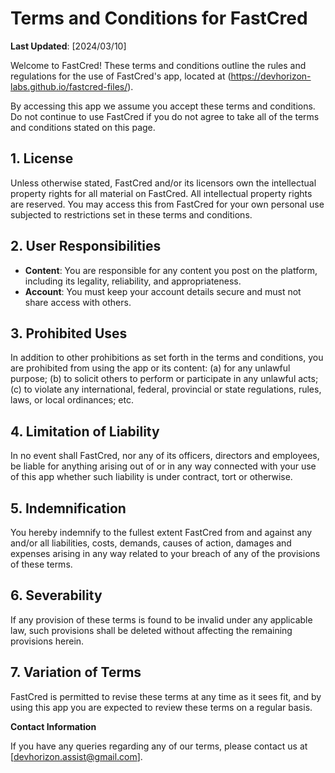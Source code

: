 # Terms and Conditions for FastCred

**Last Updated**: [2024/03/10]

Welcome to FastCred! These terms and conditions outline the rules and regulations for the use of FastCred's app, located at (https://devhorizon-labs.github.io/fastcred-files/).

By accessing this app we assume you accept these terms and conditions. Do not continue to use FastCred if you do not agree to take all of the terms and conditions stated on this page.

## 1. License

Unless otherwise stated, FastCred and/or its licensors own the intellectual property rights for all material on FastCred. All intellectual property rights are reserved. You may access this from FastCred for your own personal use subjected to restrictions set in these terms and conditions.

## 2. User Responsibilities

- **Content**: You are responsible for any content you post on the platform, including its legality, reliability, and appropriateness.
- **Account**: You must keep your account details secure and must not share access with others.

## 3. Prohibited Uses

In addition to other prohibitions as set forth in the terms and conditions, you are prohibited from using the app or its content: (a) for any unlawful purpose; (b) to solicit others to perform or participate in any unlawful acts; (c) to violate any international, federal, provincial or state regulations, rules, laws, or local ordinances; etc.

## 4. Limitation of Liability

In no event shall FastCred, nor any of its officers, directors and employees, be liable for anything arising out of or in any way connected with your use of this app whether such liability is under contract, tort or otherwise.

## 5. Indemnification

You hereby indemnify to the fullest extent FastCred from and against any and/or all liabilities, costs, demands, causes of action, damages and expenses arising in any way related to your breach of any of the provisions of these terms.

## 6. Severability

If any provision of these terms is found to be invalid under any applicable law, such provisions shall be deleted without affecting the remaining provisions herein.

## 7. Variation of Terms

FastCred is permitted to revise these terms at any time as it sees fit, and by using this app you are expected to review these terms on a regular basis.

**Contact Information**

If you have any queries regarding any of our terms, please contact us at [devhorizon.assist@gmail.com].
